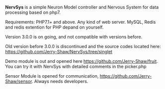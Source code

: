 **NervSys** is a simple Neuron Model controller and Nervous System for data processing based on php7.

Requirements: PHP7.1+ and above. Any kind of web server. MySQL, Redis and redis extention for PHP depand on yourself.
 
Version 3.0.0 is on going, and not compatible with versions before.
 
Old version before 3.0.0 is discontinued and the source codes located here: https://github.com/Jerry-Shaw/NervSys/tree/singlet

Demo module is out and opened here https://github.com/Jerry-Shaw/fruit. You can try it with NervSys with detailed comments in the picker.php

Sensor Module is opened for communication, https://github.com/Jerry-Shaw/sensor. Always needs developers.